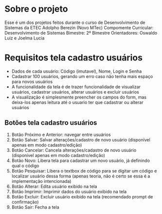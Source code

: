 # Sobre o projeto
Esse é um dos projetos feitos durante o curso de Desenvolvimento de Sistemas da ETEC Adolpho Berezin (Novo MTec)
Compomente Currícular: Desenvolvimento de Sistemas
Bimestre: 2º Bimestre
Orientadores: Oswaldo Luiz e Joelma Lucia

# Requisitos tela cadastro usuários
-   Dados de cada usuário: Código (imutavel), Nome, Login e Senha
-   Cadastrar 100 usuários, gerando um erro caso não tenha mais espaço para novos usuários
-   A funcionalidade da tela é de trazer funcionalidade de visualizar usuários, cadastrar usuários, alterar usuários e excluir usuários
-   A visualização é simplesmente preencher os campos do form, mas deixa-los apenas leitura até o usuario ter que cadastrar ou alterar usuários
## Botões tela cadastro usuários

1. Botão Próximo e Anterior: navegar entre usuários
2. Botão Salvar: Salvar alterações/cadastro de novo usuário (disponível apenas em modo cadastro/edição)
3. Botão Cancelar: Cancela alterações/cadastro de novo usuário (disponível apenas em modo cadastro/edição)
4. Botão Novo: Libera tela para cadastrar um novo usuário, já definindo qual o código
5. Botão Pesquisar: Libera o textbox de código para se digitar um código e localizar usuário dessa forma (apenas teoria, não é certo se essa é a implementação intencionada)
6. Botão Alterar: Edita usuário exibido na tela
7. Botão Imprimir: Imprimir dados do usuário exibido na tela
8. Botão Excluir: Excluir usuário exibido na tela (recomendado prompt de confirmação)
9. Botão Sair: Fecha a tela
